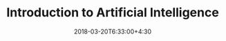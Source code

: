 ---
type: lecture
date: 2018-03-20T6:33:00+4:30
title: Introduction to Artificial Intelligence
suggested_readings:
    - title: Word Vectors
      url: http://google.com
    - title: Word Vectors2
    - title: Word Vectors
      url: http://google2.com
slides: /static_files/presentations/1-Introduction-Fa.pdf
notes: note.pdf
tldr: "What is AI? How does it impact our lives? The current state of the art."
---